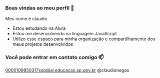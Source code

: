 ### Boas vindas ao meu perfil 💙

Meu nome é claudio
- Estou estudando na Alura
- Estou me desenvolvendo na linguagem JavaScript
- Utilizo esse espaço para minha organização e compartilhamento dos meus projetos desenvolvidos

### Você pode entrar em contato comigo 📫

0000109850317xsp@al.educacao.sp.gov.br
@claudionegao

